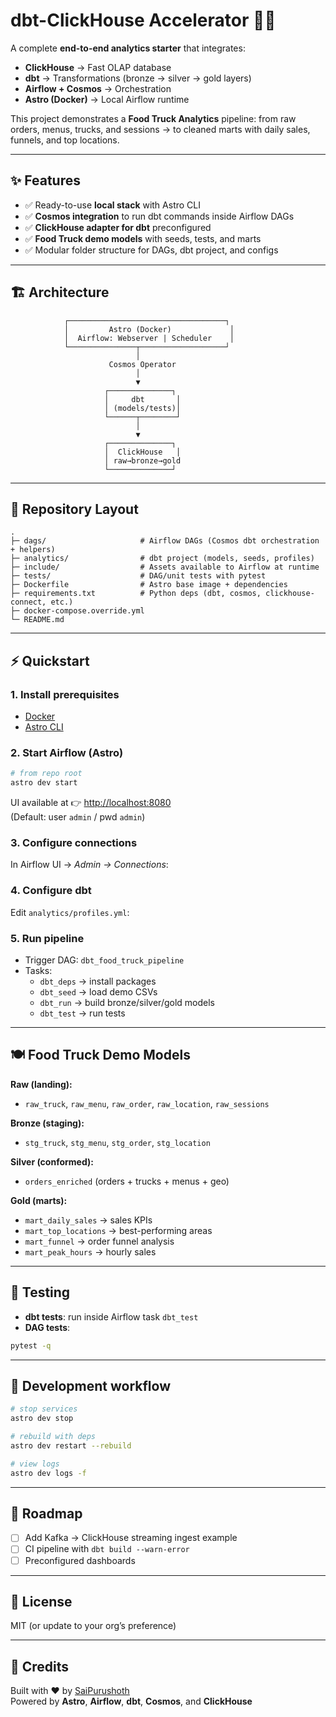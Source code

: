 # dbt-ClickHouse Accelerator 🚚🍔

A complete **end-to-end analytics starter** that integrates:

- **ClickHouse** → Fast OLAP database
- **dbt** → Transformations (bronze → silver → gold layers)
- **Airflow + Cosmos** → Orchestration
- **Astro (Docker)** → Local Airflow runtime

This project demonstrates a **Food Truck Analytics** pipeline: from raw orders, menus, trucks, and sessions → to cleaned marts with daily sales, funnels, and top locations.

---

## ✨ Features

- ✅ Ready-to-use **local stack** with Astro CLI  
- ✅ **Cosmos integration** to run dbt commands inside Airflow DAGs  
- ✅ **ClickHouse adapter for dbt** preconfigured  
- ✅ **Food Truck demo models** with seeds, tests, and marts  
- ✅ Modular folder structure for DAGs, dbt project, and configs  

---

## 🏗️ Architecture

```
            ┌───────────────────────────────────┐
            │         Astro (Docker)             │
            │  Airflow: Webserver | Scheduler    │
            └───────────────┬───────────────────┘
                            │
                      Cosmos Operator
                            │
                            ▼
                     ┌──────────────┐
                     │     dbt       │
                     │ (models/tests)│
                     └──────┬────────┘
                            │
                            ▼
                     ┌──────────────┐
                     │  ClickHouse   │
                     │ raw→bronze→gold
                     └──────────────┘
```

---

## 📂 Repository Layout

```
.
├─ dags/                     # Airflow DAGs (Cosmos dbt orchestration + helpers)
├─ analytics/                # dbt project (models, seeds, profiles)
├─ include/                  # Assets available to Airflow at runtime
├─ tests/                    # DAG/unit tests with pytest
├─ Dockerfile                # Astro base image + dependencies
├─ requirements.txt          # Python deps (dbt, cosmos, clickhouse-connect, etc.)
├─ docker-compose.override.yml
└─ README.md
```

---

## ⚡ Quickstart

### 1. Install prerequisites
- [Docker](https://docs.docker.com/get-docker/)  
- [Astro CLI](https://www.astronomer.io/docs/astro/cli/install-cli)  

### 2. Start Airflow (Astro)
```bash
# from repo root
astro dev start
```
UI available at 👉 [http://localhost:8080](http://localhost:8080)  
(Default: user `admin` / pwd `admin`)

### 3. Configure connections
In Airflow UI → *Admin → Connections*:

### 4. Configure dbt
Edit `analytics/profiles.yml`:


### 5. Run pipeline
- Trigger DAG: `dbt_food_truck_pipeline`
- Tasks:
  - `dbt_deps` → install packages
  - `dbt_seed` → load demo CSVs
  - `dbt_run` → build bronze/silver/gold models
  - `dbt_test` → run tests

---

## 🍽️ Food Truck Demo Models

**Raw (landing):**
- `raw_truck`, `raw_menu`, `raw_order`, `raw_location`, `raw_sessions`

**Bronze (staging):**
- `stg_truck`, `stg_menu`, `stg_order`, `stg_location`

**Silver (conformed):**
- `orders_enriched` (orders + trucks + menus + geo)

**Gold (marts):**
- `mart_daily_sales` → sales KPIs
- `mart_top_locations` → best-performing areas
- `mart_funnel` → order funnel analysis
- `mart_peak_hours` → hourly sales

---

## 🧪 Testing

- **dbt tests**: run inside Airflow task `dbt_test`  
- **DAG tests**:  
```bash
pytest -q
```

---

## 🔧 Development workflow

```bash
# stop services
astro dev stop

# rebuild with deps
astro dev restart --rebuild

# view logs
astro dev logs -f
```

---

## 🚀 Roadmap

- [ ] Add Kafka → ClickHouse streaming ingest example  
- [ ] CI pipeline with `dbt build --warn-error`  
- [ ] Preconfigured dashboards  

---

## 📜 License
MIT (or update to your org’s preference)

---

## 🙌 Credits
Built with ❤️ by [SaiPurushoth](https://github.com/SaiPurushoth)  
Powered by **Astro**, **Airflow**, **dbt**, **Cosmos**, and **ClickHouse**
